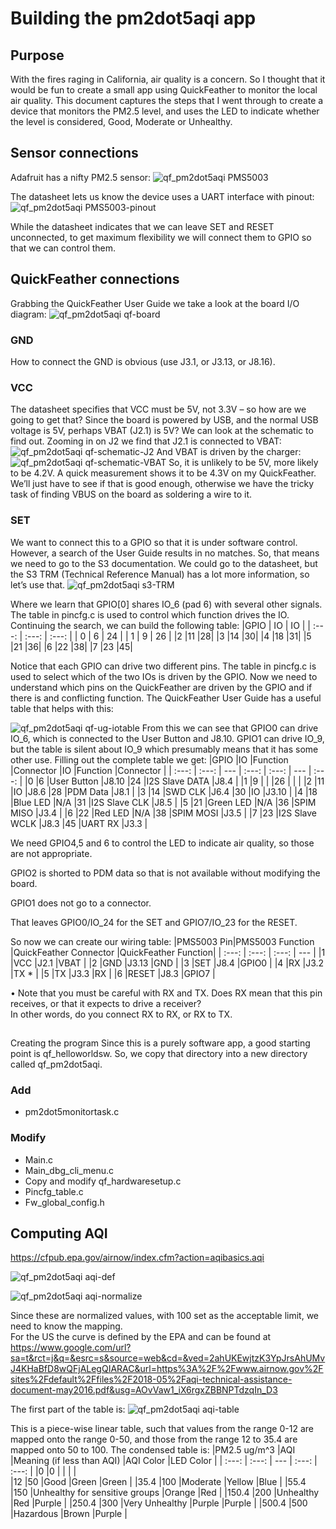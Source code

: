 # Building the pm2dot5aqi app

## Purpose
With the fires raging in California, air quality is a concern.  So I thought that it would be fun to create a small app using QuickFeather to
monitor the local air quality.  This document captures the steps that I went through to create a device that monitors the PM2.5 level, and
uses the LED to indicate whether the level is considered, Good, Moderate or Unhealthy.

## Sensor connections
Adafruit has a nifty PM2.5 sensor:
![qf_pm2dot5aqi PMS5003](./qf_pm2dot5aqi/images/qf_pm2dot5aqi-PMS5003.png)

 
The datasheet lets us know the device uses a UART interface with pinout:
![qf_pm2dot5aqi PMS5003-pinout](./qf_pm2dot5aqi/images/qf_pm2dot5aqi-PMS5003-pinout.png)

While the datasheet indicates that we can leave SET and RESET unconnected, to get maximum flexibility we will connect them to GPIO so that we can control them.

## QuickFeather connections
Grabbing the QuickFeather User Guide we take a look at the board I/O diagram:
![qf_pm2dot5aqi qf-board](./qf_pm2dot5aqi/images/qf_pm2dot5aqi-qf-board.png)

### GND
How to connect the GND is obvious (use J3.1, or J3.13, or J8.16).  

### VCC
The datasheet specifies that VCC must be 5V, not 3.3V – so how are we going to get that? Since the board is powered by USB, and the normal USB voltage is 5V, perhaps VBAT (J2.1) is 5V?  We can look at the schematic to find out.
Zooming in on J2 we find that J2.1 is connected to VBAT:
![qf_pm2dot5aqi qf-schematic-J2](./qf_pm2dot5aqi/images/qf_pm2dot5aqi-qf-schematic-J2.png)
And VBAT is driven by the charger:
![qf_pm2dot5aqi qf-schematic-VBAT](./qf_pm2dot5aqi/images/qf_pm2dot5aqi-qf-schematic-VBAT.png)
So, it is unlikely to be 5V, more likely to be 4.2V.  A quick measurement shows it to be 4.3V on my QuickFeather.  We’ll just have to see if that is good enough, otherwise we have the tricky task of finding VBUS on the board as soldering a wire to it.

### SET
We want to connect this to a GPIO so that it is under software control.  However, a search of the User Guide results in no matches. So, that means we need to go to the S3 documentation.  We could go to the datasheet, but the S3 TRM (Technical Reference Manual) has a lot more information, so let’s use that.
![qf_pm2dot5aqi s3-TRM](./qf_pm2dot5aqi/images/qf_pm2dot5aqi-s3-TRM.png)

Where we learn that GPIO[0] shares IO_6 (pad 6) with several other signals.  
The table in pincfg.c is used to control which function drives the IO.  
Continuing the search, we can build the following table:
|GPIO | IO | IO |
| :---: | :---: | :---: |
| 0 | 6 | 24 |
| 1 | 9 | 26 |
|2	|11	|28|
|3	|14	|30|
|4	|18	|31|
|5	|21	|36|
|6	|22	|38|
|7	|23	|45|

Notice that each GPIO can drive two different pins.  The table in pincfg.c is used to select which of the two IOs is driven by the GPIO.
Now we need to understand which pins on the QuickFeather are driven by the GPIO and if there is and conflicting function. 
The QuickFeather User Guide has a useful table that helps with this:

![qf_pm2dot5aqi qf-ug-iotable](./qf_pm2dot5aqi/images/qf_pm2dot5aqi-qf-ug-iotable.png)
From this we can see that GPIO0 can drive IO_6, which is connected to the User Button and J8.10. 
GPIO1 can drive IO_9, but the table is silent about IO_9 which presumably means that it has some other use. 
Filling out the complete table we get:
|GPIO	|IO	    |Function	    |Connector	|IO	    |Function	    |Connector  |
| :---: | :---: | ---           | :---:     | :---: | ---           | :---:     |
|0	    |6	    |User Button	|J8.10	    |24	    |I2S Slave DATA	|J8.4       |
|1	    |9	    |	            |	        |26	    |	            |           |
|2	    |11	    |IO	            |J8.6	    |28	    |PDM Data	    |J8.1       |
|3	    |14	    |SWD CLK	    |J6.4	    |30	    |IO	            |J3.10      |
|4	    |18	    |Blue LED	    |N/A	    |31	    |I2S Slave CLK	|J8.5       |
|5	    |21	    |Green LED	    |N/A	    |36	    |SPIM MISO	    |J3.4       |
|6	    |22	    |Red LED	    |N/A	    |38	    |SPIM MOSI	    |J3.5       |
|7	    |23	    |I2S Slave WCLK	|J8.3	    |45	    |UART RX	    |J3.3       |

We need GPIO4,5 and 6 to control the LED to indicate air quality, so those are not appropriate.
  
GPIO2 is shorted to PDM data so that is not available without modifying the board.

GPIO1 does not go to a connector.

That leaves GPIO0/IO_24 for the SET and GPIO7/IO_23 for the RESET.

So now we can create our wiring table:
|PMS5003 Pin|PMS5003 Function	|QuickFeather Connector	|QuickFeather Function|
| :---:     | :---:             | :---:                 | ---   |
|1	        |VCC	            |J2.1	                |VBAT   |
|2	        |GND	            |J3.13	                |GND    |
|3	        |SET	            |J8.4	                |GPIO0  |
|4	        |RX	                |J3.2	                |TX *   |
|5	        |TX	                |J3.3	                |RX     |
|6	        |RESET	            |J8.3	                |GPIO7  |

•	Note that you must be careful with RX and TX.  Does RX mean that this pin receives, or that it expects to drive a receiver?  
In other words, do you connect RX to RX, or RX to TX.

##
Creating the program
Since this is a purely software app, a good starting point is qf_helloworldsw.  So, we copy that directory into a new directory called qf_pm2dot5aqi.

### Add
* pm2dot5monitortask.c

### Modify
* Main.c
* Main_dbg_cli_menu.c
* Copy and modify qf_hardwaresetup.c
* Pincfg_table.c
* Fw_global_config.h

## Computing AQI
https://cfpub.epa.gov/airnow/index.cfm?action=aqibasics.aqi

![qf_pm2dot5aqi aqi-def](./qf_pm2dot5aqi/images/qf_pm2dot5aqi-aqi-def.png)

![qf_pm2dot5aqi aqi-normalize](./qf_pm2dot5aqi/images/qf_pm2dot5aqi-aqi-normalize.png)

Since these are normalized values, with 100 set as the acceptable limit, we need to know the mapping.  
For the US the curve is defined by the EPA and can be found at 
https://www.google.com/url?sa=t&rct=j&q=&esrc=s&source=web&cd=&ved=2ahUKEwjtzK3YpJrsAhUMvJ4KHaBfD8wQFjALegQIARAC&url=https%3A%2F%2Fwww.airnow.gov%2Fsites%2Fdefault%2Ffiles%2F2018-05%2Faqi-technical-assistance-document-may2016.pdf&usg=AOvVaw1_iX6rgxZBBNPTdzqIn_D3

The first part of the table is:
![qf_pm2dot5aqi aqi-table](./qf_pm2dot5aqi/images/qf_pm2dot5aqi-aqi-table.png)

This is a piece-wise linear table, such that values from the range 0-12 are mapped onto the range 0-50, and those from the range 12 to 35.4 are mapped onto 50 to 100.
The condensed table is:
|PM2.5 ug/m^3	|AQI	|Meaning (if less than AQI)	|AQI Color	|LED Color  |
| :---:         | :---: |   ---                     | :---:     | :---:     |
|0	            |0      |                           |           |           |			
|12	            |50	    |Good	                    |Green	    |Green      |
|35.4	        |100	|Moderate	                |Yellow	    |Blue       |
|55.4	        |150	|Unhealthy for sensitive groups	|Orange	|Red        |
|150.4	        |200	|Unhealthy	                |Red	    |Purple     |
|250.4	        |300	|Very Unhealthy	            |Purple	    |Purple     |
|500.4	        |500	|Hazardous	                |Brown	    |Purple     |

